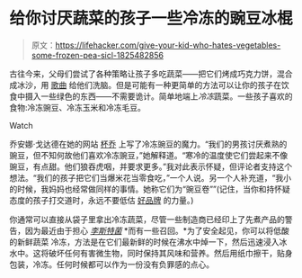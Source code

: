 # 给你讨厌蔬菜的孩子一些冷冻的豌豆冰棍

> 原文：<https://lifehacker.com/give-your-kid-who-hates-vegetables-some-frozen-pea-sicl-1825482856>

古往今来，父母们尝试了各种策略让孩子多吃蔬菜——把它们烤成巧克力饼，混合成冰沙，用 [歌曲](https://www.youtube.com/watch?v=ygdgrT6oSUk) 给他们洗脑。但是可能有一种更简单的方法可以让你的孩子在饮食中摄入一些绿色的东西——不需要诡计。简单地端上*冷冻*蔬菜。一些孩子喜欢的食物:冷冻豌豆、冷冻玉米和冷冻毛豆。

Watch

乔安娜·戈达德在她的网站 [杯乔](https://cupofjo.com/2015/10/how-to-get-kids-eat-vegetables/) 上写了冷冻豌豆的魔力。“我们的男孩讨厌煮熟的豌豆，但不知何故他们喜欢冷冻豌豆，”她解释道。“寒冷的温度使它们尝起来不像豌豆，有点甜。他们狼吞虎咽，并要求更多。”我对此表示怀疑，但评论者支持这个想法。“我们的孩子把它们当爆米花当零食吃，”一个人说。另一个人补充道，“我小的时候，我妈妈也经常做同样的事情。她称它们为“豌豆卷””(记住，当你和持怀疑态度的孩子打交道时，永远不要低估 [好品牌](https://offspring.lifehacker.com/name-your-dishes-to-make-family-mealtime-special-again-1796751816) 的力量。)

你通常可以直接从袋子里拿出冷冻蔬菜，尽管一些制造商已经印上了先煮产品的警告，因为最近由于担心 [*李斯特菌*](https://vitals.lifehacker.com/what-you-need-to-know-about-listeria-the-biggest-foodb-1764983273) *而有一些召回。*为了安全起见，你可以将低酸的新鲜蔬菜 冷冻，方法是在它们最新鲜的时候在沸水中焯一下，然后迅速浸入冰水中。这将破坏任何有害微生物，同时保持其风味和营养。然后用纸巾擦干，贴身包装，冷冻。任何时候都可以作为一份没有负罪感的点心。